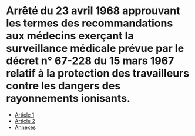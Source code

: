 # Arrêté du 23 avril 1968 approuvant les termes des recommandations aux médecins exerçant la surveillance médicale prévue par le décret n° 67-228 du 15 mars 1967 relatif à la protection des travailleurs contre les dangers des rayonnements ionisants.

- [Article 1](article-1.md)
- [Article 2](article-2.md)
- [Annexes](annexes)
